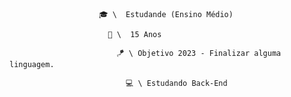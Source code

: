 



                        🎓 \  Estudande (Ensino Médio)
                           
                          🎉 \  15 Anos

                            🪁 \ Objetivo 2023 - Finalizar alguma linguagem. 
                            
                              💻 \ Estudando Back-End
